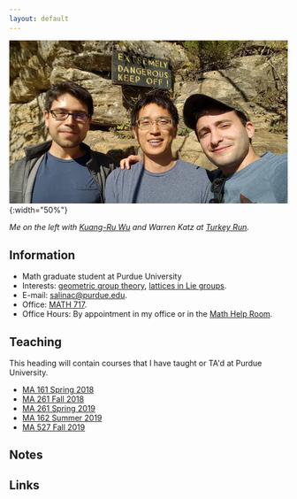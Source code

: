 ```yaml
---
layout: default
---
```

![](img/TurkeyRun.jpg){:width="50%"}

*Me on the left with [Kuang-Ru Wu](https://math.purdue.edu/~wu739) and Warren Katz at [Turkey Run](https://en.wikipedia.org/wiki/Turkey_Run_State_Park).*

## [](#info) Information

* Math graduate student at Purdue University
* Interests: [geometric group
  theory](https://en.wikipedia.org/wiki/Geometric_group_theory), [lattices in
  Lie groups](https://en.wikipedia.org/wiki/Lattice_(discrete_subgroup)).
* E-mail: [salinac@purdue.edu](mailto:salinac@purdue.edu).
* Office: [MATH 717](https://www.google.com/maps/place/Mathematical+Sciences+Bldg,+West+Lafayette,+IN+47907/@40.4262305,-86.9179395,17z/data=!3m1!4b1!4m5!3m4!1s0x8812e2b3dc1c0b79:0x51c0931a8ca2704!8m2!3d40.4262305!4d-86.9157508).
* Office Hours: By appointment in my office or in the [Math Help Room](https://www.math.purdue.edu/academic/officehours).

## [](#teaching) Teaching
This heading will contain courses that I have taught or TA'd at Purdue University. 
* [MA 161 Spring 2018](ma161-s18)
* [MA 261 Fall 2018](ma261-f18)
* [MA 261 Spring 2019](ma261-s19)
* [MA 162 Summer 2019](ma162-sum19)
* [MA 527 Fall 2019](ma527-f19)

## [](#papers) Notes
<!-- * [Bott Periodicity for the unitary group](docs/Bott_Periodicity.pdf) (incomplete) -->

## [](#links) Links
